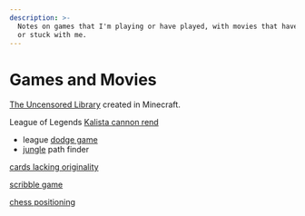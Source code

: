 ```yaml
---
description: >-
  Notes on games that I'm playing or have played, with movies that have inspired
  or stuck with me.
---
```


# Games and Movies

[The Uncensored Library](https://uncensoredlibrary.com/) created in Minecraft. 

League of Legends [Kalista cannon rend](https://www.reddit.com/link/ax7ro6/video/bhvt96r254k21/player?utm_source=reddit&utm_medium=usertext&utm_name=KalistaMains&utm_content=t3_ax7ro6)

* league [dodge game](https://loldodgegame.com/choose_game.html)
* [jungle](https://www.jung.gg/) path finder 

[cards lacking originality](https://cardslackingoriginality.com/)

[scribble game](https://skribbl.io/) 

[chess positioning ](https://lichess.org/practice)



